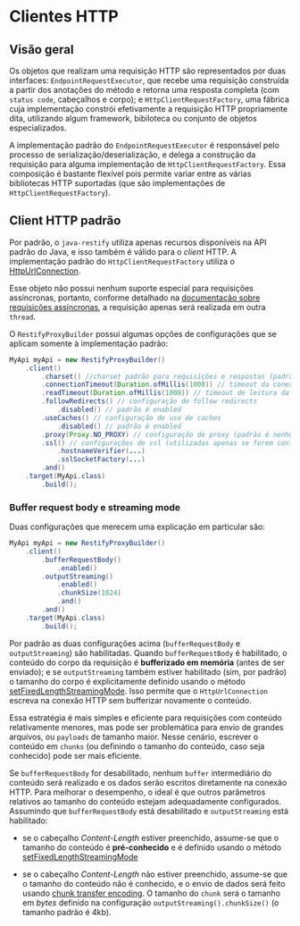 # Clientes HTTP

## Visão geral

Os objetos que realizam uma requisição HTTP são representados por duas interfaces: `EndpointRequestExecutor`, que recebe uma requisição construída a partir dos anotações do método e retorna uma resposta completa (com `status code`, cabeçalhos e corpo); e `HttpClientRequestFactory`, uma fábrica cuja implementação constrói efetivamente a requisição HTTP propriamente dita, utilizando algum framework, bibiloteca ou conjunto de objetos especializados.

A implementação padrão do `EndpointRequestExecutor` é responsável pelo processo de serialização/deserialização, e delega a construção da requisição para alguma implementação de `HttpClientRequestFactory`. Essa composição é bastante flexível pois permite variar entre as várias bibliotecas HTTP suportadas (que são implementações de `HttpClientRequestFactory`).

## Client HTTP padrão

Por padrão, o `java-restify` utiliza apenas recursos disponíveis na API padrão do Java, e isso também é válido para o *client* HTTP. A implementação padrão do `HttpClientRequestFactory` utiliza o [HttpUrlConnection](https://docs.oracle.com/javase/8/docs/api/java/net/HttpURLConnection.html). 

Esse objeto não possui nenhum suporte especial para requisições assíncronas, portanto, conforme detalhado na [documentação sobre requisições assíncronas](../async/overview.md), a requisição apenas será realizada em outra `thread`.

O `RestifyProxyBuilder` possui algumas opções de configurações que se aplicam somente à implementação padrão:

```java
MyApi myApi = new RestifyProxyBuilder()
    .client()
        .charset() //charset padrão para requisições e respostas (padrão é UTF-8)
        .connectionTimeout(Duration.ofMillis(1000)) // timeout da conexão (padrão é 0 = infinito)
        .readTimeout(Duration.ofMillis(1000)) // timeout de leitura da resposta (padrão é 0 = infinito)
        .followRedirects() // configuração de follow redirects
            .disabled() // padrão é enabled
        .useCaches() // configuração de uso de caches
            .disabled() // padrão é enabled
        .proxy(Proxy.NO_PROXY) // configuração de proxy (padrão é nenhum)
        .ssl() // configurações de ssl (utilizadas apenas se forem configuradas)
            .hostnameVerifier(...)
            .sslSocketFactory(...)
        .and()
    .target(MyApi.class)
        .build();
```

### Buffer request body e streaming mode

Duas configurações que merecem uma explicação em particular são:

```java
MyApi myApi = new RestifyProxyBuilder()
    .client()
        .bufferRequestBody()
            .enabled()
        .outputStreaming()
            .enabled()
            .chunkSize(1024)
            .and()
        .and()
    .target(MyApi.class)
        .build();
```

Por padrão as duas configurações acima (`bufferRequestBody` e `outputStreaming`) são habilitadas. Quando `bufferRequestBody` é habilitado, o conteúdo do corpo da requisição é **bufferizado em memória** (antes de ser enviado); e se `outputStreaming` também estiver habilitado (sim, por padrão) o tamanho do corpo é explicitamente definido usando o método [setFixedLengthStreamingMode](https://docs.oracle.com/javase/8/docs/api/java/net/HttpURLConnection.html#setFixedLengthStreamingMode-long-). Isso permite que o `HttpUrlConnection` escreva na conexão HTTP sem bufferizar novamente o conteúdo. 

Essa estratégia é mais simples e eficiente para requisições com conteúdo relativamente menores, mas pode ser problemática para envio de grandes arquivos, ou `payloads` de tamanho maior. Nesse cenário, escrever o conteúdo em `chunks` (ou definindo o tamanho do conteúdo, caso seja conhecido) pode ser mais eficiente.

Se `bufferRequestBody` for desabilitado, nenhum `buffer` intermediário do conteúdo será realizado e os dados serão escritos diretamente na conexão HTTP. Para melhorar o desempenho, o ideal é que outros parâmetros relativos ao tamanho do conteúdo estejam adequadamente configurados. Assumindo que `bufferRequestBody` está desabilitado e `outputStreaming` está habilitado:

- se o cabeçalho *Content-Length* estiver preenchido, assume-se que o tamanho do conteúdo é **pré-conhecido** e é definido usando o método [setFixedLengthStreamingMode](https://docs.oracle.com/javase/8/docs/api/java/net/HttpURLConnection.html#setFixedLengthStreamingMode-long-)

- se o cabeçalho *Content-Length* não estiver preenchido, assume-se que o tamanho do conteúdo não é conhecido, e o envio de dados será feito usando [chunk transfer encoding](https://en.wikipedia.org/wiki/Chunked_transfer_encoding). O tamanho do `chunk` será o tamanho em *bytes* definido na configuração `outputStreaming().chunkSize()` (o tamanho padrão é 4kb).
